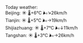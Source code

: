 Today weather:  
Beijing: ☀️ 🌡️+6°C 🌬️↘26km/h  
Tianjin: ☀️ 🌡️+5°C 🌬️→19km/h  
Shijiazhuang: ☀️ 🌡️+7°C 🌬️↓11km/h  
Tangshan: ☀️ 🌡️+3°C 🌬️→26km/h  
